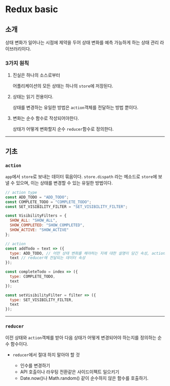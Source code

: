 # Redux basic

## 소개

상태 변화가 일어나는 시점에 제약을 두어 상태 변화를 예측 가능하게 하는 상태 관리 라이브러리이다.

### 3가지 원칙

1. 진실은 하나의 소스로부터

   어플리케이션의 모든 상태는 하나의 `store`에 저장된다.

2. 상태는 읽기 전용이다.

   상태를 변경하는 유일한 방법은 `action`객체를 전달하는 방법 뿐이다.

3. 변화는 순수 함수로 작성되어야한다.

   상태가 어떻게 변화할지 순수 `reducer`함수로 정의한다.

---

## 기초

### `action`

`app`에서 `store`로 보내는 데이터 묶음이다. `store.dispath` 라는 메소드로 `store`에 보낼 수 있으며, 이는 상태를 변경할 수 있는 유일한 방법이다.

```js
// action type
const ADD_TODO = "ADD_TODO";
const COMPLETE_TODO = "COMPLETE_TODO";
const SET_VISIBILITY_FILTER = "SET_VISIBILITY_FILTER";

const VisibilityFilters = {
  SHOW_ALL: "SHOW_ALL",
  SHOW_COMPLETED: "SHOW_COMPLETED",
  SHOW_ACTIVE: "SHOW_ACTIVE"
};

// action
const addTodo = text => ({
  type: ADD_TODO, // 어떤 상태 변화를 해야하는 지에 대한 설명이 담긴 속성, action type
  text // reducer에 전달되는 데이터 속성
});

const completeTodo = index => ({
  type: COMPLETE_TODO,
  text
});

const setVisibilityFilter = filter => ({
  type: SET_VISIBILITY_FILTER,
  text
});
```

---

### `reducer`

이전 상태와 `action`객체를 받아 다음 상태가 어떻게 변경되어야 하는지를 정의하는 순수 함수이다.

- `reducer`에서 절대 하지 말아야 할 것

  - 인수를 변경하기
  - API 호출이나 라우팅 전환같은 사이드이펙트 일으키기
  - Date.now()나 Math.random() 같이 순수하지 않은 함수를 호출하기.
